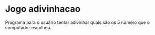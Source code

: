 # Jogo adivinhacao
 Programa para o usuário tentar adivinhar quais são os 5 número que o computador escolheu.
